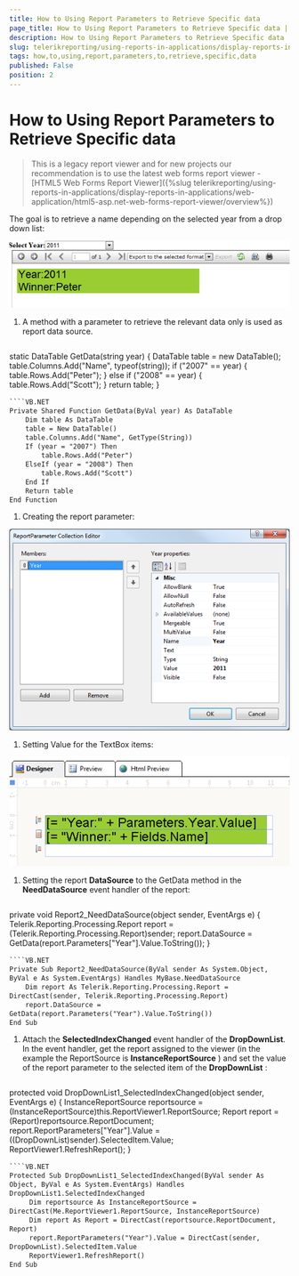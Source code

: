 ```yaml
---
title: How to Using Report Parameters to Retrieve Specific data
page_title: How to Using Report Parameters to Retrieve Specific data | for Telerik Reporting Documentation
description: How to Using Report Parameters to Retrieve Specific data
slug: telerikreporting/using-reports-in-applications/display-reports-in-applications/web-application/asp.net-web-forms-report-viewer/using-out-proc-session-state/how-to-using-report-parameters-to-retrieve-specific-data
tags: how,to,using,report,parameters,to,retrieve,specific,data
published: False
position: 2
---
```


# How to Using Report Parameters to Retrieve Specific data



> This is a legacy report viewer and for new projects our recommendation is to use the latest web forms report viewer -           [HTML5 Web Forms Report Viewer]({%slug telerikreporting/using-reports-in-applications/display-reports-in-applications/web-application/html5-asp.net-web-forms-report-viewer/overview%})

The goal is to retrieve a name depending on the selected year from a drop down list:  

  ![](images/OutProc4.png)

1. A method with a parameter to retrieve the relevant data only is used as report data source.

    
      ````C#
static DataTable GetData(string year)
{
    DataTable table = new DataTable();
    table.Columns.Add("Name", typeof(string));
    if ("2007" == year)
    {
        table.Rows.Add("Peter");
    }
    else if ("2008" == year)
    {
        table.Rows.Add("Scott");
    }
    return table;
}
````
````VB.NET
Private Shared Function GetData(ByVal year) As DataTable
    Dim table As DataTable
    table = New DataTable()
    table.Columns.Add("Name", GetType(String))
    If (year = "2007") Then
        table.Rows.Add("Peter")
    ElseIf (year = "2008") Then
        table.Rows.Add("Scott")
    End If
    Return table
End Function
````

1. Creating the report parameter:  

  ![](images/OutProc2.png)

1. Setting Value for the TextBox items:  

  ![](images/OutProc5.png)

1. Setting the report __DataSource__  to the GetData method in the __NeedDataSource__  event handler of the report:

    
      ````C#
private void Report2_NeedDataSource(object sender, EventArgs e)
{
    Telerik.Reporting.Processing.Report report = (Telerik.Reporting.Processing.Report)sender;
    report.DataSource = GetData(report.Parameters["Year"].Value.ToString());
}
````
````VB.NET
Private Sub Report2_NeedDataSource(ByVal sender As System.Object, ByVal e As System.EventArgs) Handles MyBase.NeedDataSource
    Dim report As Telerik.Reporting.Processing.Report = DirectCast(sender, Telerik.Reporting.Processing.Report)
    report.DataSource = GetData(report.Parameters("Year").Value.ToString())
End Sub
````

1. Attach the __SelectedIndexChanged__  event handler of the __DropDownList__. In the event handler, get the report assigned to the viewer                    (in the example the ReportSource is __InstanceReportSource__ )                 and set the value of the report parameter to the selected item of the __DropDownList__ :

    
      ````C#
protected void DropDownList1_SelectedIndexChanged(object sender, EventArgs e)
{
     InstanceReportSource reportsource = (InstanceReportSource)this.ReportViewer1.ReportSource;
     Report report = (Report)reportsource.ReportDocument;
     report.ReportParameters["Year"].Value = ((DropDownList)sender).SelectedItem.Value;
     ReportViewer1.RefreshReport();
}
````
````VB.NET
Protected Sub DropDownList1_SelectedIndexChanged(ByVal sender As Object, ByVal e As System.EventArgs) Handles DropDownList1.SelectedIndexChanged
     Dim reportsource As InstanceReportSource = DirectCast(Me.ReportViewer1.ReportSource, InstanceReportSource)
     Dim report As Report = DirectCast(reportsource.ReportDocument, Report)
     report.ReportParameters("Year").Value = DirectCast(sender, DropDownList).SelectedItem.Value
     ReportViewer1.RefreshReport()
End Sub
````


